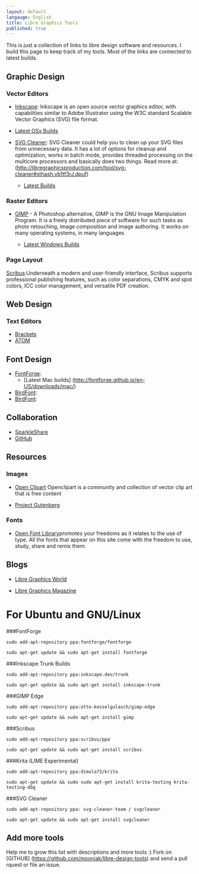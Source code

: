 ```yaml
---
layout: default
langauge: English
title: Libre Graphics Tools
published: true
---
```


This is just a collection of links to libre design software and resources. I build this page to keep track of my tools.
Most of the links are connected to latest builds.


## Graphic Design

### Vector Editors

* [Inkscape](https://inkscape.org/en/): Inkscape is an open source vector graphics editor, with capabilities similar to Adobe Illustrator using the W3C standard Scalable Vector Graphics (SVG) file format.

* [Latest OSx Builds](https://inkscape.org/en/gallery/5870/)



* [SVG Cleaner](http://sourceforge.net/projects/svgcleaner/): SVG Cleaner could help you to clean up your SVG files from unnecessary data. It has a lot of options for cleanup and optimization, works in batch mode, provides threaded processing on the multicore processors and basically does two things. Read more at: (http://libregraphicsproduction.com/tool/svg-cleaner#sthash.vb1tf3rJ.dpuf)

    - [Latest Builds](https://www.dropbox.com/sh/b7tyrnugif2ywqj/qpMx1ygywo)



### Raster Editors

* [GIMP](http://gimp.org) - A Photoshop alternative, GIMP is the GNU Image Manipulation Program. It is a freely distributed piece of software for such tasks as photo retouching, image composition and image authoring. It works on many operating systems, in many languages

    - [Latest Windows Builds](http://nightly.darkrefraction.com/gimp/)


### Page Layout


[Scribus](http://wiki.scribus.net/canvas/Download):Underneath a modern and user-friendly interface, Scribus supports professional publishing features, such as color separations, CMYK and spot colors, ICC color management, and versatile PDF creation.


## Web Design


### Text Editors

* [Brackets](http://brackets.io/)
* [ATOM](https://atom.io/)

## Font Design

* [FontForge](http://fontforge.org/):
    - [Latest Mac builds] (http://fontforge.github.io/en-US/downloads/mac/)
* [BirdFont](http://BirdFont.org/):
* [BirdFont](http://BirdFont.org/):


## Collaboration

* [SparkleShare](http://sparkleshare.org/)
* [GitHub](http://sparkleshare.org/)

## Resources

### Images

* [Open Clipart](https://openclipart.org/) Openclipart is a community and collection of vector clip art that is free content

* [Project Gutenberg](https://www.gutenberg.org)


### Fonts

* [Open Font Library](http://openfontlibrary.org/)promotes your freedoms as it relates to the use of type. All the fonts that appear on this site come with the freedom to use, study, share and remix them. 


## Blogs

* [Libre Graphics World](http://libregraphicsworld.org/)

* [Libre Graphics Magazine](http://libregraphicsmag.com/)





# For Ubuntu and GNU/Linux


###FontForge

```
sudo add-apt-repository ppa:fontforge/fontforge
```
```
sudo apt-get update && sudo apt-get install fontforge
```

###Inkscape Trunk Builds

```
sudo add-apt-repository ppa:inkscape.dev/trunk
```
```
sudo apt-get update && sudo apt-get install inkscape-trunk
```

###GIMP Edge

```
sudo add-apt-repository ppa:otto-kesselgulasch/gimp-edge
```
```
sudo apt-get update && sudo apt-get install gimp
```

###Scribus

```
sudo add-apt-repository ppa:scribus/ppa
```
```
sudo apt-get update && sudo apt-get install scribus
```

###Krita (LIME Experimental)

```
sudo add-apt-repository ppa:dimula73/krita
```
```
sudo apt-get update && sudo sudo apt-get install krita-testing krita-testing-dbg 
```

###SVG Cleaner

```
sudo add-apt-repository ppa: svg-cleaner-team / svgcleaner
```
```
sudo apt-get update && sudo apt-get install svgcleaner
```

## Add more tools

Help me to grow this list with descriptions and more tools :) Fork on [GITHUB] (https://github.com/mooniak/libre-design-tools) and send a pull rquest or file an issue.
